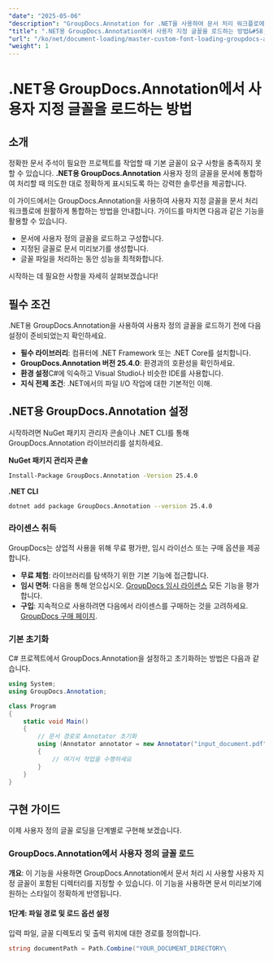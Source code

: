 ```yaml
---
"date": "2025-05-06"
"description": "GroupDocs.Annotation for .NET을 사용하여 문서 처리 워크플로에 사용자 지정 글꼴을 통합하는 방법을 알아보세요. 정밀한 글꼴 스타일로 주석을 더욱 돋보이게 하세요."
"title": ".NET용 GroupDocs.Annotation에서 사용자 지정 글꼴을 로드하는 방법&#58; 포괄적인 가이드"
"url": "/ko/net/document-loading/master-custom-font-loading-groupdocs-annotation-dotnet/"
"weight": 1
---
```


# .NET용 GroupDocs.Annotation에서 사용자 지정 글꼴을 로드하는 방법

## 소개

정확한 문서 주석이 필요한 프로젝트를 작업할 때 기본 글꼴이 요구 사항을 충족하지 못할 수 있습니다. **.NET용 GroupDocs.Annotation** 사용자 정의 글꼴을 문서에 통합하여 처리할 때 의도한 대로 정확하게 표시되도록 하는 강력한 솔루션을 제공합니다.

이 가이드에서는 GroupDocs.Annotation을 사용하여 사용자 지정 글꼴을 문서 처리 워크플로에 원활하게 통합하는 방법을 안내합니다. 가이드를 마치면 다음과 같은 기능을 활용할 수 있습니다.
- 문서에 사용자 정의 글꼴을 로드하고 구성합니다.
- 지정된 글꼴로 문서 미리보기를 생성합니다.
- 글꼴 파일을 처리하는 동안 성능을 최적화합니다.

시작하는 데 필요한 사항을 자세히 살펴보겠습니다!

## 필수 조건

.NET용 GroupDocs.Annotation을 사용하여 사용자 정의 글꼴을 로드하기 전에 다음 설정이 준비되었는지 확인하세요.
- **필수 라이브러리**: 컴퓨터에 .NET Framework 또는 .NET Core를 설치합니다.
- **GroupDocs.Annotation 버전 25.4.0**: 환경과의 호환성을 확인하세요.
- **환경 설정**C#에 익숙하고 Visual Studio나 비슷한 IDE를 사용합니다.
- **지식 전제 조건**: .NET에서의 파일 I/O 작업에 대한 기본적인 이해.

## .NET용 GroupDocs.Annotation 설정

시작하려면 NuGet 패키지 관리자 콘솔이나 .NET CLI를 통해 GroupDocs.Annotation 라이브러리를 설치하세요.

**NuGet 패키지 관리자 콘솔**
```bash
Install-Package GroupDocs.Annotation -Version 25.4.0
```

**\.NET CLI**
```bash
dotnet add package GroupDocs.Annotation --version 25.4.0
```

### 라이센스 취득

GroupDocs는 상업적 사용을 위해 무료 평가판, 임시 라이선스 또는 구매 옵션을 제공합니다.
- **무료 체험**: 라이브러리를 탐색하기 위한 기본 기능에 접근합니다.
- **임시 면허**: 다음을 통해 얻으십시오. [GroupDocs 임시 라이센스](https://purchase.groupdocs.com/temporary-license/) 모든 기능을 평가합니다.
- **구입**: 지속적으로 사용하려면 다음에서 라이센스를 구매하는 것을 고려하세요. [GroupDocs 구매 페이지](https://purchase.groupdocs.com/buy).

### 기본 초기화

C# 프로젝트에서 GroupDocs.Annotation을 설정하고 초기화하는 방법은 다음과 같습니다.

```csharp
using System;
using GroupDocs.Annotation;

class Program
{
    static void Main()
    {
        // 문서 경로로 Annotator 초기화
        using (Annotator annotator = new Annotator("input_document.pdf"))
        {
            // 여기서 작업을 수행하세요
        }
    }
}
```

## 구현 가이드

이제 사용자 정의 글꼴 로딩을 단계별로 구현해 보겠습니다.

### GroupDocs.Annotation에서 사용자 정의 글꼴 로드

**개요**: 이 기능을 사용하면 GroupDocs.Annotation에서 문서 처리 시 사용할 사용자 지정 글꼴이 포함된 디렉터리를 지정할 수 있습니다. 이 기능을 사용하면 문서 미리보기에 원하는 스타일이 정확하게 반영됩니다.

#### 1단계: 파일 경로 및 로드 옵션 설정

입력 파일, 글꼴 디렉토리 및 출력 위치에 대한 경로를 정의합니다.

```csharp
string documentPath = Path.Combine("YOUR_DOCUMENT_DIRECTORY\